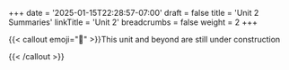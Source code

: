 +++
date = '2025-01-15T22:28:57-07:00'
draft = false
title = 'Unit 2 Summaries'
linkTitle = 'Unit 2'
breadcrumbs = false
weight = 2
+++

{{< callout emoji="🔨" >}}This unit and beyond are still under construction</p>{{< /callout >}}